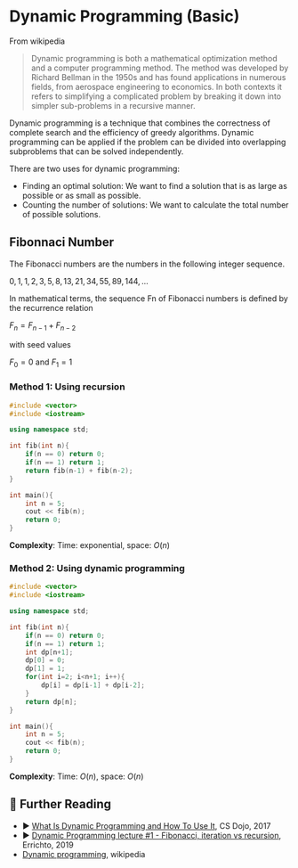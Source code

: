 # Dynamic Programming (Basic)

From wikipedia

> Dynamic programming is both a mathematical optimization method and a computer programming method. The method was developed by Richard Bellman in the 1950s and has found applications in numerous fields, from aerospace engineering to economics. In both contexts it refers to simplifying a complicated problem by breaking it down into simpler sub-problems in a recursive manner.

Dynamic programming is a technique that combines the correctness of complete 
search and the efficiency of greedy algorithms. Dynamic programming can be
applied if the problem can be divided into overlapping subproblems that can be 
solved independently.

There are two uses for dynamic programming:

* Finding an optimal solution: We want to find a solution that is as large as possible or as small as possible.
* Counting the number of solutions: We want to calculate the total number of possible solutions.

## Fibonnaci Number

The Fibonacci numbers are the numbers in the following integer sequence.

$0, 1, 1, 2, 3, 5, 8, 13, 21, 34, 55, 89, 144, ...$

In mathematical terms, the sequence Fn of Fibonacci numbers is defined by the recurrence relation

$F_n = F_{n-1} + F_{n-2}$

with seed values

$F_0 = 0$ and $F_1 = 1$

### Method 1: Using recursion

```cpp
#include <vector>
#include <iostream>

using namespace std; 

int fib(int n){
    if(n == 0) return 0;
    if(n == 1) return 1;
    return fib(n-1) + fib(n-2);
}

int main(){
    int n = 5;
    cout << fib(n);
    return 0;
}
```

**Complexity**: Time: exponential, space: $O(n)$

### Method 2: Using dynamic programming 

```cpp
#include <vector>
#include <iostream>

using namespace std; 

int fib(int n){
    if(n == 0) return 0;
    if(n == 1) return 1;
    int dp[n+1];
    dp[0] = 0;
    dp[1] = 1;
    for(int i=2; i<n+1; i++){
        dp[i] = dp[i-1] + dp[i-2];
    }
    return dp[n];
}

int main(){
    int n = 5;
    cout << fib(n);
    return 0;
}
```

**Complexity**: Time: $O(n)$, space: $O(n)$

## 🔗 Further Reading

* ▶️ [What Is Dynamic Programming and How To Use It](https://www.youtube.com/watch?v=vYquumk4nWw&ab_channel=CSDojo), CS Dojo, 2017
* ▶️ [Dynamic Programming lecture #1 - Fibonacci, iteration vs recursion](https://www.youtube.com/watch?v=YBSt1jYwVfU&ab_channel=Errichto), Errichto, 2019
* [Dynamic programming](https://en.wikipedia.org/wiki/Dynamic_programming), wikipedia
